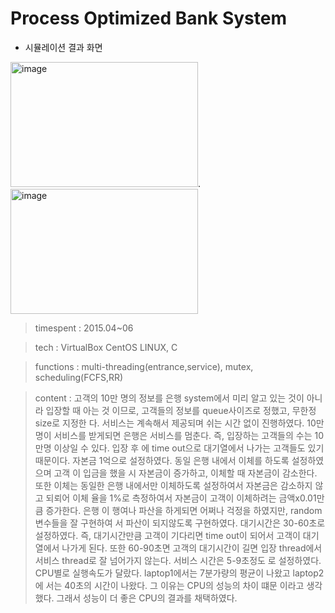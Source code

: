 # Process Optimized Bank System

- 시뮬레이션 결과 화면


<img width="300" height="200" alt="image" src="https://user-images.githubusercontent.com/26247241/190343124-a1b24a6d-3515-454b-bb59-daa6e697e661.png">. <img width="300" height="200" alt="image" src="https://user-images.githubusercontent.com/26247241/190343174-0723632a-96a3-40b6-8a13-b67b2efd4fe0.png">


> timespent : 2015.04~06

> tech : VirtualBox CentOS LINUX, C

> functions : multi-threading(entrance,service), mutex, scheduling(FCFS,RR)
 
> content : 고객의 10만 명의 정보를 은행 system에서 미리 알고 있는 것이 아니라 입장할 때 아는 것 이므로, 고객들의 정보를 queue사이즈로 정했고, 무한정 size로 지정한 다. 서비스는 계속해서 제공되며 쉬는 시간 없이 진행하였다. 10만 명이 서비스를 받게되면 은행은 서비스를 멈춘다. 즉, 입장하는 고객들의 수는 10만명 이상일 수 있다. 입장 후 에 time out으로 대기열에서 나가는 고객들도 있기 때문이다.
자본금 1억으로 설정하였다. 동일 은행 내에서 이체를 하도록 설정하였으며 고객 이 입금을 했을 시 자본금이 증가하고, 이체할 때 자본금이 감소한다. 또한 이체는 동일한 은행 내에서만 이체하도록 설정하여서 자본금은 감소하지 않고 되뢰어 이체 율을 1%로 측정하여서 자본금이 고객이 이체하려는 금액x0.01만큼 증가한다. 은행 이 행여나 파산을 하게되면 어쩌나 걱정을 하였지만, random변수들을 잘 구현하여 서 파산이 되지않도록 구현하였다. 대기시간은 30-60초로 설정하였다. 즉, 대기시간만큼 고객이 기다리면 time out이 되어서 고객이 대기 열에서 나가게 된다. 또한 60-90초면 고객의 대기시간이 길면 입장 thread에서 서비스 thread로 잘 넘어가지 않는다. 서비스 시간은 5-9초정도 로 설정하였다. CPU별로 실행속도가 달랐다. laptop1에서는 7분가량의 평균이 나왔고 laptop2에 서는 40초의 시간이 나왔다. 그 이유는 CPU의 성능의 차이 떄문 이라고 생각했다. 그래서 성능이 더 좋은 CPU의 결과를 채택하였다.
